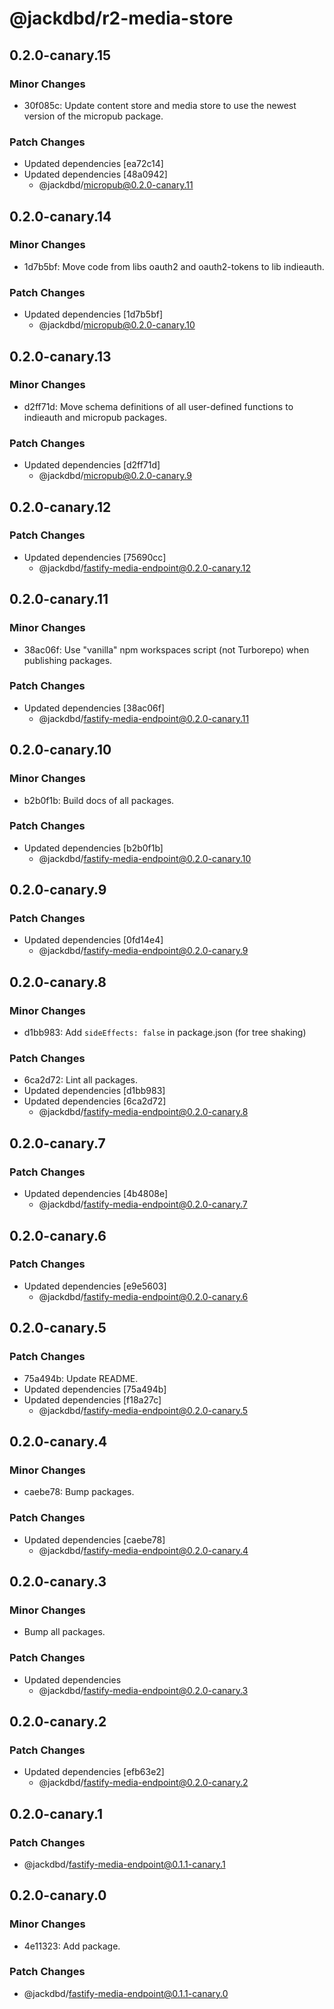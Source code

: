 # @jackdbd/r2-media-store

## 0.2.0-canary.15

### Minor Changes

- 30f085c: Update content store and media store to use the newest version of the micropub package.

### Patch Changes

- Updated dependencies [ea72c14]
- Updated dependencies [48a0942]
  - @jackdbd/micropub@0.2.0-canary.11

## 0.2.0-canary.14

### Minor Changes

- 1d7b5bf: Move code from libs oauth2 and oauth2-tokens to lib indieauth.

### Patch Changes

- Updated dependencies [1d7b5bf]
  - @jackdbd/micropub@0.2.0-canary.10

## 0.2.0-canary.13

### Minor Changes

- d2ff71d: Move schema definitions of all user-defined functions to indieauth and micropub packages.

### Patch Changes

- Updated dependencies [d2ff71d]
  - @jackdbd/micropub@0.2.0-canary.9

## 0.2.0-canary.12

### Patch Changes

- Updated dependencies [75690cc]
  - @jackdbd/fastify-media-endpoint@0.2.0-canary.12

## 0.2.0-canary.11

### Minor Changes

- 38ac06f: Use "vanilla" npm workspaces script (not Turborepo) when publishing packages.

### Patch Changes

- Updated dependencies [38ac06f]
  - @jackdbd/fastify-media-endpoint@0.2.0-canary.11

## 0.2.0-canary.10

### Minor Changes

- b2b0f1b: Build docs of all packages.

### Patch Changes

- Updated dependencies [b2b0f1b]
  - @jackdbd/fastify-media-endpoint@0.2.0-canary.10

## 0.2.0-canary.9

### Patch Changes

- Updated dependencies [0fd14e4]
  - @jackdbd/fastify-media-endpoint@0.2.0-canary.9

## 0.2.0-canary.8

### Minor Changes

- d1bb983: Add `sideEffects: false` in package.json (for tree shaking)

### Patch Changes

- 6ca2d72: Lint all packages.
- Updated dependencies [d1bb983]
- Updated dependencies [6ca2d72]
  - @jackdbd/fastify-media-endpoint@0.2.0-canary.8

## 0.2.0-canary.7

### Patch Changes

- Updated dependencies [4b4808e]
  - @jackdbd/fastify-media-endpoint@0.2.0-canary.7

## 0.2.0-canary.6

### Patch Changes

- Updated dependencies [e9e5603]
  - @jackdbd/fastify-media-endpoint@0.2.0-canary.6

## 0.2.0-canary.5

### Patch Changes

- 75a494b: Update README.
- Updated dependencies [75a494b]
- Updated dependencies [f18a27c]
  - @jackdbd/fastify-media-endpoint@0.2.0-canary.5

## 0.2.0-canary.4

### Minor Changes

- caebe78: Bump packages.

### Patch Changes

- Updated dependencies [caebe78]
  - @jackdbd/fastify-media-endpoint@0.2.0-canary.4

## 0.2.0-canary.3

### Minor Changes

- Bump all packages.

### Patch Changes

- Updated dependencies
  - @jackdbd/fastify-media-endpoint@0.2.0-canary.3

## 0.2.0-canary.2

### Patch Changes

- Updated dependencies [efb63e2]
  - @jackdbd/fastify-media-endpoint@0.2.0-canary.2

## 0.2.0-canary.1

### Patch Changes

- @jackdbd/fastify-media-endpoint@0.1.1-canary.1

## 0.2.0-canary.0

### Minor Changes

- 4e11323: Add package.

### Patch Changes

- @jackdbd/fastify-media-endpoint@0.1.1-canary.0
